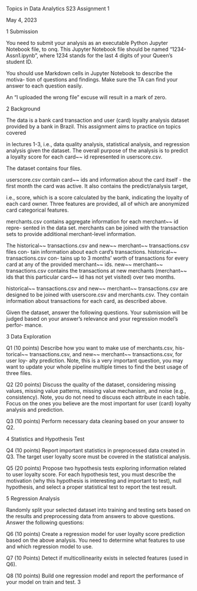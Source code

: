 ﻿Topics in Data Analytics S23 Assignment 1

May 4, 2023

1  Submission

You need to submit your analysis as an executable Python Jupyter Notebook file, to onq. This Jupyter Notebook file should be named “1234-Assn1.ipynb”, where 1234 stands for the last 4 digits of your Queen’s student ID.

You should use Markdown cells in Jupyter Notebook to describe the motiva- tion of questions and findings. Make sure the TA can find your answer to each question easily.

An “I uploaded the wrong file” excuse will result in a mark of zero.

2  Background

The data is a bank card transaction and user (card) loyalty analysis dataset provided by a bank in Brazil. This assignment aims to practice on topics covered

in lectures 1-3, i.e., data quality analysis, statistical analysis, and regression analysis given the dataset. The overall purpose of the analysis is to predict a loyalty score for each card~~ id represented in userscore.csv.

The dataset contains four files.

userscore.csv contain card~~ ids and information about the card itself - the first month the card was active. It also contains the predict/analysis target,

i.e., score, which is a score calculated by the bank, indicating the loyalty of each card owner. Three features are provided, all of which are anonymized card categorical features.

merchants.csv contains aggregate information for each merchant~~ id repre- sented in the data set. merchants can be joined with the transaction sets to provide additional merchant-level information.

The historical~~ transactions.csv and new~~ merchant~~ transactions.csv files con- tain information about each card’s transactions. historical~~ transactions.csv con- tains up to 3 months’ worth of transactions for every card at any of the provided merchant~~ ids. new~~ merchant~~ transactions.csv contains the transactions at new merchants (merchant~~ ids that this particular card~~ id has not yet visited) over two months.

historical~~ transactions.csv and new~~ merchant~~ transactions.csv are designed to be joined with userscore.csv and merchants.csv. They contain information about transactions for each card, as described above.

Given the dataset, answer the following questions. Your submission will be judged based on your answer’s relevance and your regression model’s perfor- mance.

3  Data Exploration

Q1 (10 points) Describe how you want to make use of merchants.csv, his- torical~~ transactions.csv, and new~~ merchant~~ transactions.csv, for user loy- alty prediction. Note, this is a very important question, you may want to update your whole pipeline multiple times to find the best usage of three files.

Q2 (20 points) Discuss the quality of the dataset, considering missing values, missing value patterns, missing value mechanism, and noise (e.g., consistency). Note, you do not need to discuss each attribute in each table. Focus on the ones you believe are the most important for user (card) loyalty analysis and prediction.

Q3 (10 points) Perform necessary data cleaning based on your answer to Q2.

4  Statistics and Hypothesis Test

Q4 (10 points) Report important statistics in preprocessed data created in Q3. The target user loyalty score must be covered in the statistical analysis.

Q5 (20 points) Propose two hypothesis tests exploring information related to user loyalty score. For each hypothesis test, you must describe the motivation (why this hypothesis is interesting and important to test), null hypothesis, and select a proper statistical test to report the test result.

5  Regression Analysis

Randomly split your selected dataset into training and testing sets based on the results and preprocessing data from answers to above questions. Answer the following questions:

Q6 (10 points) Create a regression model for user loyalty score prediction based on the above analysis. You need to determine what features to use and which regression model to use.

Q7 (10 Points) Detect if multicollinearity exists in selected features (used in Q6).

Q8 (10 points) Build one regression model and report the performance of your model on train and test.
3
